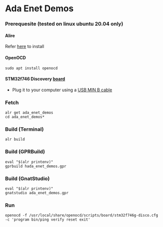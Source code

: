 # Ada Enet Demos 

### Prerequesite (tested on linux ubuntu 20.04 only)

#### Alire
Refer [here](https://github.com/GNAT-Academic-Program#install-alire-an-ada-package-manager) to install

#### OpenOCD
```
sudo apt install openocd
```

#### STM32f746 Discovery [board](https://www.st.com/en/evaluation-tools/32f746gdiscovery.html)
- Plug it to your computer using a [USB MIN B cable](https://www.reviewgeek.com/53587/usb-explained-all-the-different-types-and-what-theyre-used-for/)


### Fetch 
```
alr get ada_enet_demos
cd ada_enet_demos*
```  

### Build (Terminal)
```
alr build
```

### Build (GPRBuild)
```
eval "$(alr printenv)"
gprbuild hada_enet_demos.gpr
```

### Build (GnatStudio)
```
eval "$(alr printenv)"
gnatstudio ada_enet_demos.gpr
```

### Run

```
openocd -f /usr/local/share/openocd/scripts/board/stm32f746g-disco.cfg -c 'program bin/ping verify reset exit'
```    
